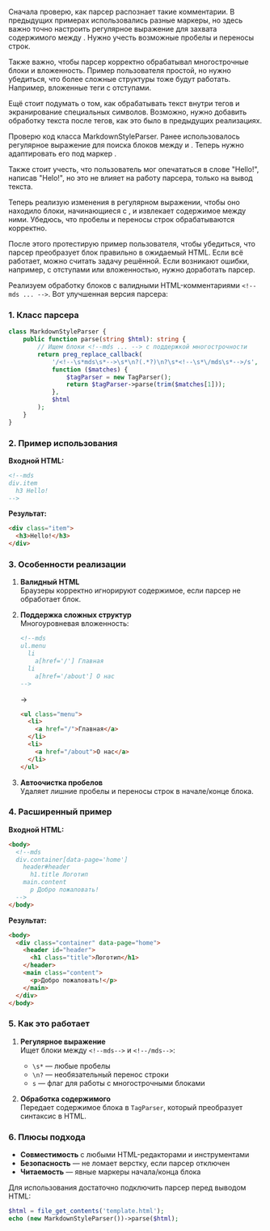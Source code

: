 Сначала проверю, как парсер распознает такие комментарии. В предыдущих примерах использовались разные маркеры, но здесь важно точно настроить регулярное выражение для захвата содержимого между <!--mds и -->. Нужно учесть возможные пробелы и переносы строк.

Также важно, чтобы парсер корректно обрабатывал многострочные блоки и вложенность. Пример пользователя простой, но нужно убедиться, что более сложные структуры тоже будут работать. Например, вложенные теги с отступами.

Ещё стоит подумать о том, как обрабатывать текст внутри тегов и экранирование специальных символов. Возможно, нужно добавить обработку текста после тегов, как это было в предыдущих реализациях.

Проверю код класса MarkdownStyleParser. Ранее использовалось регулярное выражение для поиска блоков между <!-- mdstyle --> и <!-- /mdstyle -->. Теперь нужно адаптировать его под маркер <!--mds и -->.

Также стоит учесть, что пользователь мог опечататься в слове "Hello!", написав "Helo!", но это не влияет на работу парсера, только на вывод текста.

Теперь реализую изменения в регулярном выражении, чтобы оно находило блоки, начинающиеся с <!--mds и заканчивающиеся -->, и извлекает содержимое между ними. Убедюсь, что пробелы и переносы строк обрабатываются корректно.

После этого протестирую пример пользователя, чтобы убедиться, что парсер преобразует блок правильно в ожидаемый HTML. Если всё работает, можно считать задачу решённой. Если возникают ошибки, например, с отступами или вложенностью, нужно доработать парсер.

Реализуем обработку блоков с валидными HTML-комментариями `<!--mds ... -->`. Вот улучшенная версия парсера:

### 1. Класс парсера
```php
class MarkdownStyleParser {
    public function parse(string $html): string {
        // Ищем блоки <!--mds ... --> с поддержкой многострочности
        return preg_replace_callback(
            '/<!--\s*mds\s*-->\s*\n?(.*?)\n?\s*<!--\s*\/mds\s*-->/s',
            function ($matches) {
                $tagParser = new TagParser();
                return $tagParser->parse(trim($matches[1]));
            },
            $html
        );
    }
}
```

### 2. Пример использования
**Входной HTML:**
```html
<!--mds
div.item
  h3 Hello!
-->
```

**Результат:**
```html
<div class="item">
  <h3>Hello!</h3>
</div>
```

### 3. Особенности реализации
1. **Валидный HTML**  
   Браузеры корректно игнорируют содержимое, если парсер не обработает блок.

2. **Поддержка сложных структур**  
   Многоуровневая вложенность:
   ```html
   <!--mds
   ul.menu
     li
       a[href='/'] Главная
     li
       a[href='/about'] О нас
   -->
   ```
   →
   ```html
   <ul class="menu">
     <li>
       <a href="/">Главная</a>
     </li>
     <li>
       <a href="/about">О нас</a>
     </li>
   </ul>
   ```

3. **Автоочистка пробелов**  
   Удаляет лишние пробелы и переносы строк в начале/конце блока.

### 4. Расширенный пример
**Входной HTML:**
```html
<body>
  <!--mds
  div.container[data-page='home']
    header#header
      h1.title Логотип
    main.content
      p Добро пожаловать!
  -->
</body>
```

**Результат:**
```html
<body>
  <div class="container" data-page="home">
    <header id="header">
      <h1 class="title">Логотип</h1>
    </header>
    <main class="content">
      <p>Добро пожаловать!</p>
    </main>
  </div>
</body>
```

### 5. Как это работает
1. **Регулярное выражение**  
   Ищет блоки между `<!--mds-->` и `<!--/mds-->`:
   - `\s*` — любые пробелы
   - `\n?` — необязательный перенос строки
   - `s` — флаг для работы с многострочными блоками

2. **Обработка содержимого**  
   Передает содержимое блока в `TagParser`, который преобразует синтаксис в HTML.

### 6. Плюсы подхода
- **Совместимость** с любыми HTML-редакторами и инструментами
- **Безопасность** — не ломает верстку, если парсер отключен
- **Читаемость** — явные маркеры начала/конца блока

Для использования достаточно подключить парсер перед выводом HTML:
```php
$html = file_get_contents('template.html');
echo (new MarkdownStyleParser())->parse($html);
```
